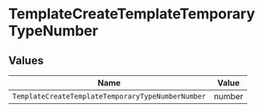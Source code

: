 # TemplateCreateTemplateTemporaryTypeNumber


## Values

| Name                                              | Value                                             |
| ------------------------------------------------- | ------------------------------------------------- |
| `TemplateCreateTemplateTemporaryTypeNumberNumber` | number                                            |